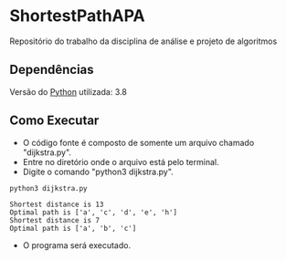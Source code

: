 # ShortestPathAPA
Repositório do trabalho da disciplina de análise e projeto de algoritmos


## Dependências
Versão do [Python](https://www.python.org/downloads/) utilizada: 3.8

## Como Executar
- O código fonte é composto de somente um arquivo chamado "dijkstra.py".
- Entre no diretório onde o arquivo está pelo terminal.
- Digite o comando "python3 dijkstra.py".

```
python3 dijkstra.py

Shortest distance is 13
Optimal path is ['a', 'c', 'd', 'e', 'h']
Shortest distance is 7
Optimal path is ['a', 'b', 'c']
```

- O programa será executado.
